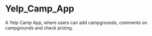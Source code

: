 # Yelp_Camp_App
A Yelp Camp App, where users can add campgrounds, comments on campgrounds and check prizing.
